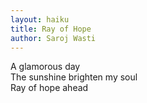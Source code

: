 ```yaml
---
layout: haiku
title: Ray of Hope
author: Saroj Wasti
---
```


A glamorous day<br>
The sunshine brighten my soul<br>
Ray of hope ahead<br>

